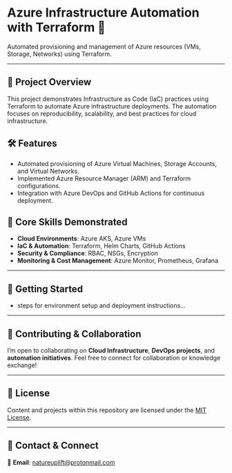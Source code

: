 # Azure Infrastructure Automation with Terraform 🚀

Automated provisioning and management of Azure resources (VMs, Storage, Networks) using Terraform.

---

## 📖 Project Overview

This project demonstrates Infrastructure as Code (IaC) practices using Terraform to automate Azure infrastructure deployments. The automation focuses on reproducibility, scalability, and best practices for cloud infrastructure.

## 🛠️ Features

- Automated provisioning of Azure Virtual Machines, Storage Accounts, and Virtual Networks.
- Implemented Azure Resource Manager (ARM) and Terraform configurations.
- Integration with Azure DevOps and GitHub Actions for continuous deployment.


## 🌟 Core Skills Demonstrated

- **Cloud Environments**: Azure AKS, Azure VMs
- **IaC & Automation**: Terraform, Helm Charts, GitHub Actions
- **Security & Compliance**: RBAC, NSGs, Encryption
- **Monitoring & Cost Management**: Azure Monitor, Prometheus, Grafana

---

## 📌 Getting Started

- steps for environment setup and deployment instructions...

---

## 🤝 Contributing & Collaboration

I’m open to collaborating on **Cloud Infrastructure**, **DevOps projects**, and **automation initiatives**. Feel free to connect for collaboration or knowledge exchange!

---

## 📜 License

Content and projects within this repository are licensed under the [MIT License](LICENSE).

---

## 📧 Contact & Connect

📩 **Email**: [natureuplift@protonmail.com](mailto:natureuplift@protonmail.com)  
<!-- 🔗 **LinkedIn**: [Arnaldo Sepulveda](https://www.linkedin.com/in/arnaldo-sepulveda) -->
